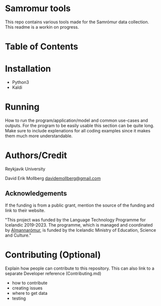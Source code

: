 
# Samromur tools  
This repo contains various tools made for the Samrómur data collection. This readme is a workin on progress. 


# Table of Contents

# Installation

* Python3
* Kaldi

# Running
How to run the program/application/model and common use-cases and outputs.
For the program to be easily usable this section can be quite long.
Make sure to include explenations for all coding examples since it makes them much more understandable. 

# Authors/Credit
Reykjavik University

David Erik Mollberg <davidemollberg@gmail.com>

## Acknowledgements
If the funding is from a public grant, mention the source of the funding and link to their website.

"This project was funded by the Language Technology Programme for Icelandic 2019-2023. The programme, which is managed and coordinated by [Almannarómur](https://almannaromur.is/), is funded by the Icelandic Ministry of Education, Science and Culture."

# Contributing (Optional)
Explain how people can contribute to this repository. This can also link to a separate Developer reference (Contributing.md)

* how to contribute
* creating issues
* where to get data
* testing

